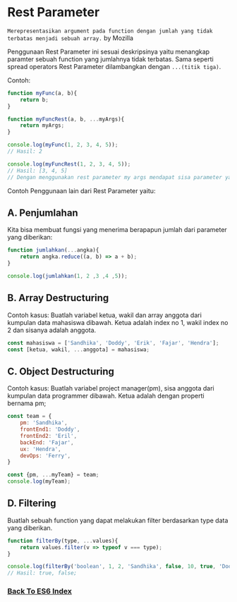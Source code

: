 # Rest Parameter

`Merepresentasikan argument pada function dengan jumlah yang tidak terbatas menjadi sebuah array.` by Mozilla

Penggunaan Rest Parameter ini sesuai deskripsinya yaitu menangkap paramter sebuah function yang jumlahnya tidak terbatas. Sama seperti spread operators Rest Parameter dilambangkan dengan `...(titik tiga)`.

Contoh:
```js
function myFunc(a, b){
    return b;
}

function myFuncRest(a, b, ...myArgs){
    return myArgs;
}

console.log(myFunc(1, 2, 3, 4, 5));
// Hasil: 2

console.log(myFuncRest(1, 2, 3, 4, 5));
// Hasil: [3, 4, 5]
// Dengan menggunakan rest parameter my args mendapat sisa parameter yang diberikan
```

Contoh Penggunaan lain dari Rest Parameter yaitu: 

## A. Penjumlahan
Kita bisa membuat fungsi yang menerima berapapun jumlah dari parameter yang diberikan:

```js
function jumlahkan(...angka){
    return angka.reduce((a, b) => a + b);
}

console.log(jumlahkan(1, 2 ,3 ,4 ,5));
```

## B. Array Destructuring

Contoh kasus: Buatlah variabel ketua, wakil dan array anggota dari kumpulan data mahasiswa dibawah. Ketua adalah index no 1, wakil index no 2 dan sisanya adalah anggota.

```js
const mahasiswa = ['Sandhika', 'Doddy', 'Erik', 'Fajar', 'Hendra'];
const [ketua, wakil, ...anggota] = mahasiswa;
```

## C. Object Destructuring

Contoh kasus: Buatlah variabel project manager(pm), sisa anggota dari kumpulan data programmer dibawah. Ketua adalah dengan properti bernama pm;

```js
const team = {
    pm: 'Sandhika',
    frontEnd1: 'Doddy',
    frontEnd2: 'Eril',
    backEnd: 'Fajar',
    ux: 'Hendra',
    devOps: 'Ferry',
}

const {pm, ...myTeam} = team;
console.log(myTeam);
```

## D. Filtering

Buatlah sebuah function yang dapat melakukan filter berdasarkan type data yang diberikan.

```js
function filterBy(type, ...values){
    return values.filter(v => typeof v === type);
}

console.log(filterBy('boolean', 1, 2, 'Sandhika', false, 10, true, 'Doddy'));
// Hasil: true, false;
```
### [Back To ES6 Index](./README.md)
